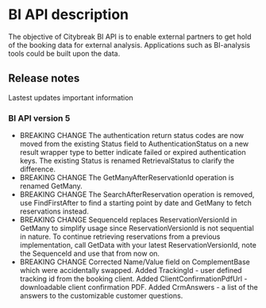 # BI API description

The objective of Citybreak BI API is to enable external partners to get hold of the booking data for external analysis. Applications such as BI-analysis tools could be built upon the data.

## Release notes

Lastest updates important information

### BI API version 5
* BREAKING CHANGE The authentication return status codes are now moved from the existing Status field to AuthenticationStatus on a new result wrapper type to better indicate failed or expired authentication keys. The existing Status is renamed RetrievalStatus to clarify the difference.
* BREAKING CHANGE The GetManyAfterReservationId operation is renamed GetMany.
* BREAKING CHANGE The SearchAfterReservation operation is removed, use FindFirstAfter to find a starting point by date and GetMany to fetch reservations instead.
* BREAKING CHANGE SequenceId replaces ReservationVersionId in GetMany to simplify usage since ReservationVersionId is not sequential in nature. To continue retrieving reservations from a previous implementation, call GetData with your latest ReservationVersionId, note the SequenceId and use that from now on.
* BREAKING CHANGE Corrected Name/Value field on ComplementBase which were accidentally swapped.
Added TrackingId - user defined tracking id from the booking client.
Added ClientConfirmationPdfUrl - downloadable client confirmation PDF.
Added CrmAnswers - a list of the answers to the customizable customer questions.
